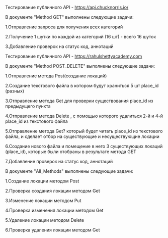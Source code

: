 Тестирование публичного API - https://api.chucknorris.io/


В документе "Method GET" выполнены следующие задачи:

1.Отправление запроса для получения всех категорий

2.Получение 1 шутки по каждой из категорий (16 шт) - всего 16 шуток

3.Добавление проверок на статус код, аннотаций



Тестирование публичного API - https://rahulshettyacademy.com


В документе "Method POST_DELETE" выполнены следующие задачи:

1.Отправление метода Post(создание локаций)

2.Создание текстового файла в котором будут храниться 5 шт place_id (разных)

3.Отправление метода Get для проверки существования place_id из предыдущего пункта

4.Отправление метода Delete , с помощью которого удалиться 2-й и 4-й place_id из текстового файла

5.Отправление метода Get? который будет читать place_id из текстового файла, и сделает отбор на существующие и несуществующие локации

6.Создание нового файла и помещение в него 3 существующих локаций (place_id), которые были отобраны в результате метода GET

7.Добавление проверок на статус код, аннотаций



В документе "All_Methods" выполнены следующие задачи:

1.Создание локации методом Post

2.Проверка создания локации методом Get

3.Изменение локации методом Put

4.Проверка изменения локации методом Get

5.Удаление локации методом Delete

6.Проверка удаления локации методом Get
